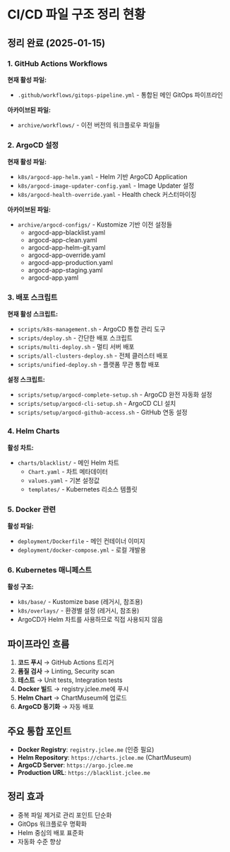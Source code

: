 # CI/CD 파일 구조 정리 현황

## 정리 완료 (2025-01-15)

### 1. GitHub Actions Workflows
**현재 활성 파일:**
- `.github/workflows/gitops-pipeline.yml` - 통합된 메인 GitOps 파이프라인

**아카이브된 파일:**
- `archive/workflows/` - 이전 버전의 워크플로우 파일들

### 2. ArgoCD 설정
**현재 활성 파일:**
- `k8s/argocd-app-helm.yaml` - Helm 기반 ArgoCD Application
- `k8s/argocd-image-updater-config.yaml` - Image Updater 설정
- `k8s/argocd-health-override.yaml` - Health check 커스터마이징

**아카이브된 파일:**
- `archive/argocd-configs/` - Kustomize 기반 이전 설정들
  - argocd-app-blacklist.yaml
  - argocd-app-clean.yaml
  - argocd-app-helm-git.yaml
  - argocd-app-override.yaml
  - argocd-app-production.yaml
  - argocd-app-staging.yaml
  - argocd-app.yaml

### 3. 배포 스크립트
**현재 활성 스크립트:**
- `scripts/k8s-management.sh` - ArgoCD 통합 관리 도구
- `scripts/deploy.sh` - 간단한 배포 스크립트
- `scripts/multi-deploy.sh` - 멀티 서버 배포
- `scripts/all-clusters-deploy.sh` - 전체 클러스터 배포
- `scripts/unified-deploy.sh` - 플랫폼 무관 통합 배포

**설정 스크립트:**
- `scripts/setup/argocd-complete-setup.sh` - ArgoCD 완전 자동화 설정
- `scripts/setup/argocd-cli-setup.sh` - ArgoCD CLI 설치
- `scripts/setup/argocd-github-access.sh` - GitHub 연동 설정

### 4. Helm Charts
**활성 차트:**
- `charts/blacklist/` - 메인 Helm 차트
  - `Chart.yaml` - 차트 메타데이터
  - `values.yaml` - 기본 설정값
  - `templates/` - Kubernetes 리소스 템플릿

### 5. Docker 관련
**활성 파일:**
- `deployment/Dockerfile` - 메인 컨테이너 이미지
- `deployment/docker-compose.yml` - 로컬 개발용

### 6. Kubernetes 매니페스트
**활성 구조:**
- `k8s/base/` - Kustomize base (레거시, 참조용)
- `k8s/overlays/` - 환경별 설정 (레거시, 참조용)
- ArgoCD가 Helm 차트를 사용하므로 직접 사용되지 않음

## 파이프라인 흐름

1. **코드 푸시** → GitHub Actions 트리거
2. **품질 검사** → Linting, Security scan
3. **테스트** → Unit tests, Integration tests
4. **Docker 빌드** → registry.jclee.me에 푸시
5. **Helm Chart** → ChartMuseum에 업로드
6. **ArgoCD 동기화** → 자동 배포

## 주요 통합 포인트

- **Docker Registry**: `registry.jclee.me` (인증 필요)
- **Helm Repository**: `https://charts.jclee.me` (ChartMuseum)
- **ArgoCD Server**: `https://argo.jclee.me`
- **Production URL**: `https://blacklist.jclee.me`

## 정리 효과

- 중복 파일 제거로 관리 포인트 단순화
- GitOps 워크플로우 명확화
- Helm 중심의 배포 표준화
- 자동화 수준 향상